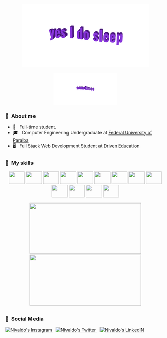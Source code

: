 <p align="center">
  <img width="400" src="https://github.com/NivaldoFarias/NivaldoFarias/blob/main/img/yes-i-do-sleep.gif">
</p>
<p align="center">
  <img height="100" src="https://github.com/NivaldoFarias/NivaldoFarias/blob/main/img/sometimes.gif">
</p>

<h3> 📌 &nbsp;About me</h3>

- 🗿 &nbsp; Full-time student.  
- 🎓 &nbsp; Computer Engineering Undergraduate at <a href="https://www.ufpb.br/">Federal University of Paraiba</a>
- 🖥 &nbsp; Full Stack Web Development Student at <a href="https://www.driven.com.br/">Driven Education</a>

## 
<h3>🎨 &nbsp;My skills</h3>

<p align="center">
     <img src="https://cdn.jsdelivr.net/gh/devicons/devicon/icons/javascript/javascript-original.svg" width="50" height="40"/> <img src="https://cdn.jsdelivr.net/gh/devicons/devicon/icons/sass/sass-original.svg" width="50" height="40"/> <img src="https://cdn.jsdelivr.net/gh/devicons/devicon/icons/html5/html5-original.svg" width="50" height="40"/> <img src="https://cdn.jsdelivr.net/gh/devicons/devicon/icons/css3/css3-original.svg" width="50" height="40"/> <img src="https://cdn.jsdelivr.net/gh/devicons/devicon/icons/c/c-original.svg" width="50" height="40"/> <img src="https://cdn.jsdelivr.net/gh/devicons/devicon/icons/cplusplus/cplusplus-original.svg" width="50" height="40"/> <img src="https://cdn.jsdelivr.net/gh/devicons/devicon/icons/python/python-original.svg" width="50" height="40"/> <img src="https://cdn.jsdelivr.net/gh/devicons/devicon/icons/linux/linux-original.svg" width="50" height="40"/> <img src="https://cdn.jsdelivr.net/gh/devicons/devicon/icons/git/git-original.svg" width="50" height="40"/> <img src="https://cdn.jsdelivr.net/gh/devicons/devicon/icons/nodejs/nodejs-original.svg" width="50" height="40"/> <img src="https://cdn.jsdelivr.net/gh/devicons/devicon/icons/react/react-original.svg" width="50" height="40"/> <img src="https://cdn.jsdelivr.net/gh/devicons/devicon/icons/canva/canva-original.svg" width="50" height="40"/> <img src="https://cdn.jsdelivr.net/gh/devicons/devicon/icons/rstudio/rstudio-original.svg" width="50" height="40"/>  
</p>

<p align="center">
<img src="https://github-readme-stats.vercel.app/api/wakatime?username=Nivaldo&theme=tokyonight&show_icons=true&layout=default&langs_count=4" height="160px", width="350px" />
<img src="https://github-readme-stats.vercel.app/api?username=NivaldoFarias&theme=tokyonight&custom_title=Github Stats&include_all_commits=true&count_private=true&hide=contribs&show_icons=false&cache_seconds=86400" height="160px", width="350px" />
</p>

## 

<h3> 💃 &nbsp;Social Media</h3> 

<p align="left">
  <a href="https://www.instagram.com/nivaldo.fg">
    <img alt="Nivaldo's Instagram" width="30px" src="https://raw.githubusercontent.com/hussainweb/hussainweb/main/icons/instagram.png" />
  </a>&nbsp;
  <a href="https://twitter.com/badivia">
    <img alt="Nivaldo's Twitter" width="30px" src="https://raw.githubusercontent.com/peterthehan/peterthehan/master/assets/twitter.svg" />
  </a>&nbsp;
  <a href="https://www.linkedin.com/in/NivaldoFarias">
    <img alt="Nivaldo's LinkedIN" width="30px" src="https://raw.githubusercontent.com/peterthehan/peterthehan/master/assets/linkedin.svg" />
  </a> 
</p>
